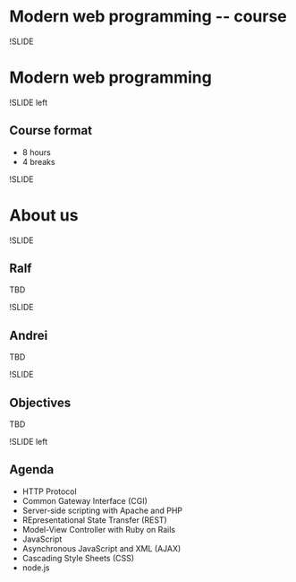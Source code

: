 # Modern web programming -- course

!SLIDE

# Modern web programming

!SLIDE left

## Course format
* 8 hours 
* 4 breaks

!SLIDE

# About us

!SLIDE

## Ralf
TBD

!SLIDE

## Andrei
TBD

!SLIDE 

## Objectives
TBD

!SLIDE left

## Agenda

* HTTP Protocol
* Common Gateway Interface (CGI)
* Server-side scripting with Apache and PHP
* REpresentational State Transfer (REST)
* Model-View Controller with Ruby on Rails
* JavaScript 
* Asynchronous JavaScript and XML (AJAX)
* Cascading Style Sheets (CSS)
* node.js 

